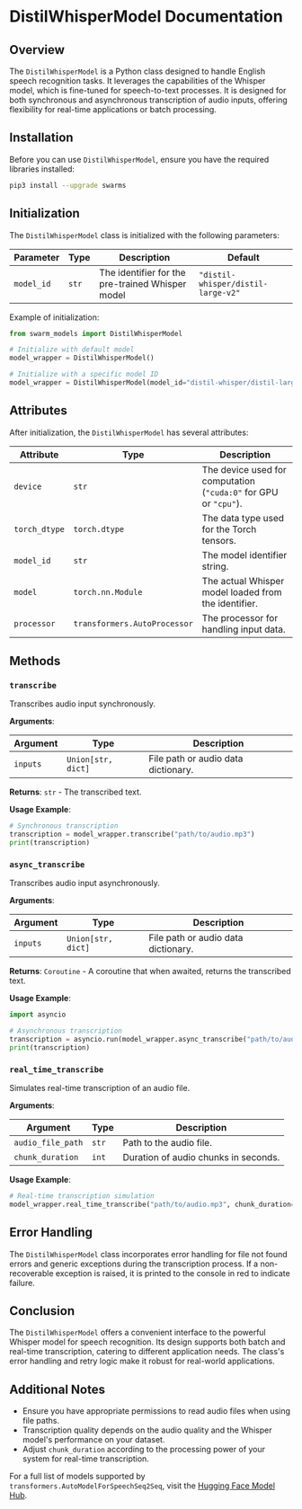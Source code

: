 # DistilWhisperModel Documentation

## Overview

The `DistilWhisperModel` is a Python class designed to handle English speech recognition tasks. It leverages the capabilities of the Whisper model, which is fine-tuned for speech-to-text processes. It is designed for both synchronous and asynchronous transcription of audio inputs, offering flexibility for real-time applications or batch processing.

## Installation

Before you can use `DistilWhisperModel`, ensure you have the required libraries installed:

```sh
pip3 install --upgrade swarms
```

## Initialization

The `DistilWhisperModel` class is initialized with the following parameters:

| Parameter  | Type  | Description                                      | Default                            |
| ---------- | ----- | ------------------------------------------------ | ---------------------------------- |
| `model_id` | `str` | The identifier for the pre-trained Whisper model | `"distil-whisper/distil-large-v2"` |

Example of initialization:

```python
from swarm_models import DistilWhisperModel

# Initialize with default model
model_wrapper = DistilWhisperModel()

# Initialize with a specific model ID
model_wrapper = DistilWhisperModel(model_id="distil-whisper/distil-large-v2")
```

## Attributes

After initialization, the `DistilWhisperModel` has several attributes:

| Attribute     | Type                         | Description                                                      |
| ------------- | ---------------------------- | ---------------------------------------------------------------- |
| `device`      | `str`                        | The device used for computation (`"cuda:0"` for GPU or `"cpu"`). |
| `torch_dtype` | `torch.dtype`                | The data type used for the Torch tensors.                        |
| `model_id`    | `str`                        | The model identifier string.                                     |
| `model`       | `torch.nn.Module`            | The actual Whisper model loaded from the identifier.             |
| `processor`   | `transformers.AutoProcessor` | The processor for handling input data.                           |

## Methods

### `transcribe`

Transcribes audio input synchronously.

**Arguments**:

| Argument | Type               | Description                         |
| -------- | ------------------ | ----------------------------------- |
| `inputs` | `Union[str, dict]` | File path or audio data dictionary. |

**Returns**: `str` - The transcribed text.

**Usage Example**:

```python
# Synchronous transcription
transcription = model_wrapper.transcribe("path/to/audio.mp3")
print(transcription)
```

### `async_transcribe`

Transcribes audio input asynchronously.

**Arguments**:

| Argument | Type               | Description                         |
| -------- | ------------------ | ----------------------------------- |
| `inputs` | `Union[str, dict]` | File path or audio data dictionary. |

**Returns**: `Coroutine` - A coroutine that when awaited, returns the transcribed text.

**Usage Example**:

```python
import asyncio

# Asynchronous transcription
transcription = asyncio.run(model_wrapper.async_transcribe("path/to/audio.mp3"))
print(transcription)
```

### `real_time_transcribe`

Simulates real-time transcription of an audio file.

**Arguments**:

| Argument          | Type  | Description                          |
| ----------------- | ----- | ------------------------------------ |
| `audio_file_path` | `str` | Path to the audio file.              |
| `chunk_duration`  | `int` | Duration of audio chunks in seconds. |

**Usage Example**:

```python
# Real-time transcription simulation
model_wrapper.real_time_transcribe("path/to/audio.mp3", chunk_duration=5)
```

## Error Handling

The `DistilWhisperModel` class incorporates error handling for file not found errors and generic exceptions during the transcription process. If a non-recoverable exception is raised, it is printed to the console in red to indicate failure.

## Conclusion

The `DistilWhisperModel` offers a convenient interface to the powerful Whisper model for speech recognition. Its design supports both batch and real-time transcription, catering to different application needs. The class's error handling and retry logic make it robust for real-world applications.

## Additional Notes

- Ensure you have appropriate permissions to read audio files when using file paths.
- Transcription quality depends on the audio quality and the Whisper model's performance on your dataset.
- Adjust `chunk_duration` according to the processing power of your system for real-time transcription.

For a full list of models supported by `transformers.AutoModelForSpeechSeq2Seq`, visit the [Hugging Face Model Hub](https://huggingface.co/models).
